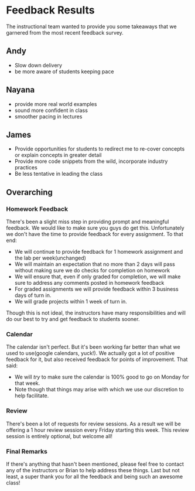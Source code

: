 # Feedback Results

The instructional team wanted to provide you some takeaways that we garnered from the most recent feedback survey.

## Andy
- Slow down delivery
- be more aware of students keeping pace

## Nayana
- provide more real world examples
- sound more confident in class
- smoother pacing in lectures

## James
- Provide opportunities for students to redirect me to re-cover concepts or explain concepts in greater detail
- Provide more code snippets from the wild, incorporate industry practices
- Be less tentative in leading the class

## Overarching
### Homework Feedback
There's been a slight miss step in providing prompt and meaningful feedback. We would like to make sure you guys do get this. Unfortunately we don't have the time to provide feedback for every assignment. To that end:

- We will continue to provide feedback for 1 homework assignment and the lab per week(unchanged)
- We will maintain an expectation that no more than 2 days will pass without making sure we do checks for completion on homework
- We will ensure that, even if only graded for completion, we will make sure to address any comments posted in homework feedback
- For graded assignments we will provide feedback within 3 business days of turn in.
- We will grade projects within 1 week of turn in.

Though this is not ideal, the instructors have many responsibilities and will do our best to try and get feedback to students sooner.

### Calendar

The calendar isn't perfect. But it's been working far better than what we used to use(google calendars, yuck!). We actually got a lot of positive feedback for it, but also received feedback for points of improvement. That said:

- We will *try* to make sure the calendar is 100% good to go on Monday for that week.
- Note though that things may arise with which we use our discretion to help facilitate.

### Review

There's been a lot of requests for review sessions. As a result we will be offering a 1 hour review session every Friday starting this week. This review session is entirely optional, but welcome all!

### Final Remarks
If there's anything that hasn't been mentioned, please feel free to contact any of the instructors or Brian to help address these things. Last but not least, a super thank you for all the feedback and being such an awesome class!
